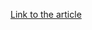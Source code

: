 [Link to the article](https://ti.qianxin.com/blog/articles/Kaiji-Botnet-Resurfaces-Unmasking-Ares-Hacking-Group-EN/)
